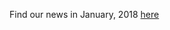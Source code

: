 Find our news in January, 2018 [here](https://drive.google.com/open?id=1O8-m2KaFcgbdJhUYJxs70dJDWnpYf4xH)
